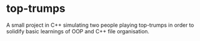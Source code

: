 # top-trumps
A small project in C++ simulating two people playing top-trumps in order to solidify basic learnings of OOP and C++ file organisation.

